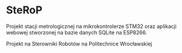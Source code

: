 # SteRoP
Projekt stacji metrologicznej na mikrokontrolerze STM32 oraz aplikacji webowej stworzonej na bazie danych SQLite na ESP8266.

Projekt na Sterowniki Robotów na Politechnice Wrocławskiej
